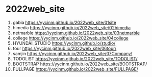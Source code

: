 # 2022web_site
1. gabia https://yycinm.github.io/2022web_site/01site
1. himedia https://yycinm.github.io/2022web_site/02himedia
1. netmarble https://yycinm.github.io/2022web_site/03netmarble
1. college  https://yycinm.github.io/2022web_site/04college
1. HYUNDAI_STUDIO  https://yycinm.github.io/studio/
1. tour https://yycinm.github.io/2022web_site/06tour/
1. samjin https://yycinm.github.io/2022web_site/07Company/
1. TODOLIST https://yycinm.github.io/2022web_site/TODOLIST/
1. BOOTSTRAP https://yycinm.github.io/2022web_site/BOOTSTRAP/
1. FULLPAGE https://yycinm.github.io/2022web_site/FULLPAGE/